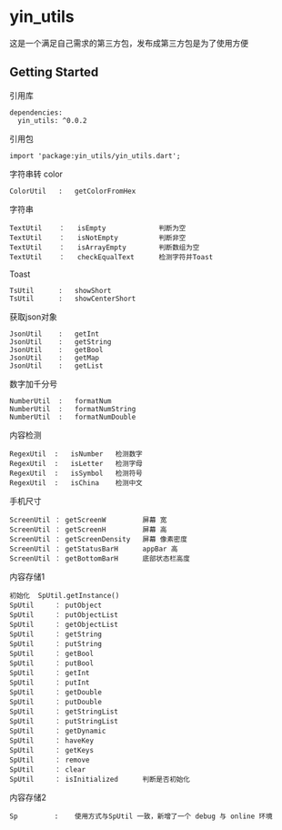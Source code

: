 # yin_utils

这是一个满足自己需求的第三方包，发布成第三方包是为了使用方便

## Getting Started

引用库
    
    dependencies:
      yin_utils: ^0.0.2
    
引用包
    
    import 'package:yin_utils/yin_utils.dart';



  字符串转 color
  
    ColorUtil   :   getColorFromHex   
    
  字符串
  
    TextUtil    ：   isEmpty             判断为空
    TextUtil    ：   isNotEmpty          判断非空
    TextUtil    ：   isArrayEmpty        判断数组为空
    TextUtil    ：   checkEqualText      检测字符并Toast

   Toast
   
    TsUtil      :   showShort
    TsUtil      :   showCenterShort
    
    
   获取json对象
   
    JsonUtil    :   getInt           
    JsonUtil    :   getString         
    JsonUtil    :   getBool           
    JsonUtil    :   getMap            
    JsonUtil    :   getList           
    
   数字加千分号
   
    NumberUtil  :   formatNum          
    NumberUtil  :   formatNumString   
    NumberUtil  :   formatNumDouble   
    
    
   内容检测
   
    RegexUtil  :   isNumber   检测数字
    RegexUtil  :   isLetter   检测字母
    RegexUtil  :   isSymbol   检测符号
    RegexUtil  :   isChina    检测中文
    
   手机尺寸
   
    ScreenUtil ： getScreenW         屏幕 宽
    ScreenUtil ： getScreenH         屏幕 高
    ScreenUtil ： getScreenDensity   屏幕 像素密度   
    ScreenUtil ： getStatusBarH      appBar 高
    ScreenUtil ： getBottomBarH      底部状态栏高度
    
   内容存储1
   
    初始化  SpUtil.getInstance()
    SpUtil     ： putObject
    SpUtil     ： putObjectList
    SpUtil     ： getObjectList
    SpUtil     ： getString
    SpUtil     ： putString
    SpUtil     ： getBool
    SpUtil     ： putBool
    SpUtil     ： getInt
    SpUtil     ： putInt
    SpUtil     ： getDouble
    SpUtil     ： putDouble
    SpUtil     ： getStringList
    SpUtil     ： putStringList
    SpUtil     ： getDynamic
    SpUtil     ： haveKey
    SpUtil     ： getKeys
    SpUtil     ： remove
    SpUtil     ： clear
    SpUtil     ： isInitialized      判断是否初始化
    
   内容存储2
   
    Sp         :    使用方式与SpUtil 一致，新增了一个 debug 与 online 环境       